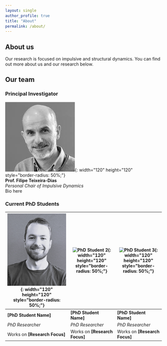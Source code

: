 ```yaml
---
layout: single
author_profile: true
title: "About"
permalink: /about/
---
```


## About us
Our research is focused on impulsive and structural dynamics. You can find out more about us and our research below.

## Our team 
### **Principal Investigator**
![Filipe Teixeira-Dias](../assets/images/headshots/ftd.jfif){: width="120" height="120" style="border-radius: 50%;"}  
**Prof. Filipe Teixeira-Dias**  
*Personal Chair of Impulsive Dynamics*  
Bio here

### **Current PhD Students**
| ![Thomas Aston](../assets/images/headshots/ta.jpg){: width="120" height="120" style="border-radius: 50%;"} | ![PhD Student 2](images/phd2.jpg){: width="120" height="120" style="border-radius: 50%;"} | ![PhD Student 3](images/phd3.jpg){: width="120" height="120" style="border-radius: 50%;"} |
|---|---|---|
| **[PhD Student Name]**  | **[PhD Student Name]** | **[PhD Student Name]** |
| *PhD Researcher* | *PhD Researcher* | *PhD Researcher* |
| Works on **[Research Focus]** | Works on **[Research Focus]** | Works on **[Research Focus]** |
